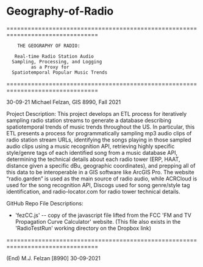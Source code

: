 # Geography-of-Radio
================================================================================
        
        THE GEOGRAPHY OF RADIO:
       
       Real-time Radio Station Audio 
      Sampling, Processing, and Logging 
             as a Proxy for
      Spatiotemporal Popular Music Trends
================================================================================

30-09-21   Michael Felzan, GIS 8990, Fall 2021


Project Description:
  This project develops an ETL process for iteratively sampling radio station 
  streams to generate a database describing spatiotemporal trends of music 
  trends throughout the US. In particular, this ETL presents a process for 
  programmatically sampling mp3 audio clips of radio station stream URLs,
  identifying the songs playing in those sampled audio clips using a music
  recognition API, retrieving highly specific style/genre tags of each identified
  song from a music database API, determining the technical details about each
  radio tower (ERP, HAAT, distance given a specific dBu, geographic coordinates),
  and prepping all of this data to be interoperable in a GIS software like ArcGIS
  Pro. The website “radio.garden” is used as the main source of radio audio, while
  ACRCloud is used for the song recognition API, Discogs used for song 
  genre/style tag identification, and radio-locator.com for radio tower technical
  details.





GitHub Repo File Descriptions:


   - 'fezCC.js' -- copy of the javascript file lifted from the FCC 'FM and TV 
      Propagation Curve Calculator' website. (This file also exists in the
      'RadioTestRun' working directory on the Dropbox link)

================================================================================

(End)                  M.J. Felzan [8990]                            30-09-2021
